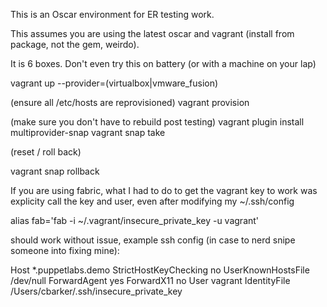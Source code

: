 This is an Oscar environment for ER testing work.

This assumes you are using the latest oscar and vagrant (install from package, not the gem, weirdo).

It is 6 boxes. Don't even try this on battery (or with a machine on your lap)

vagrant up --provider=(virtualbox|vmware\_fusion)

(ensure all /etc/hosts are reprovisioned)
vagrant provision

(make sure you don't have to rebuild post testing)
vagrant plugin install multiprovider-snap
vagrant snap take

(reset / roll back)

vagrant snap rollback

If you are using fabric, what I had to do to get the vagrant key to work was explicity call the key and user, even after modifying my ~/.ssh/config

alias fab='fab -i ~/.vagrant/insecure_private_key -u vagrant'

should work without issue, example ssh config (in case to nerd snipe someone into fixing mine):

Host \*.puppetlabs.demo
  StrictHostKeyChecking no
  UserKnownHostsFile /dev/null
  ForwardAgent yes
  ForwardX11 no
  User vagrant
  IdentityFile /Users/cbarker/.ssh/insecure_private_key

